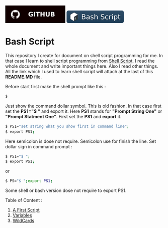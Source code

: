 [![github](./asset/badges/github.svg)](https://www.github.com/Tazri) [![bash badge](./asset/badges/bash_script.svg)](https://www.github.com/Tazri/basic-shell-script)

Bash Script
===========

This repository I create for document on shell script programming for me. In that case I learn to shell script programming from [Shell Script](https://www.shellscript.sh). I read the whole document and write important things here. Also I read other things. All the link which I used to learn shell script will attach at the last of this **README.MD** file.

Before start first make the shell prompt like this : 
```bash 
$
```
Just show the command dollar symbol. This is old fashion. In that case first set the **PS1="$ "** and export it. Here **PS1** stands for **"Prompt String One"** or **"Prompt Statment One"**. First set the **PS1** and **export** it. 

```bash
$ PS1="set string what you show first in command line";
$ export PS1; 
```

Here semicolon is dose not require. Semicolon use for finish the line. Set dollar sign in command prompt : 

```bash 
$ PS1="$ ";
$ export PS1;
```

or 

```bash 
$ PS="$ ";export PS1;
```

Some shell or bash version dose not require to export PS1. 

Table of Content : 
1. [A First Script](./00.first_script/00.first_script.md)
2. [Variables](./01.variables/01.variables.md)
3. [WildCards](./02.wildcards/02.wildcards.md)
